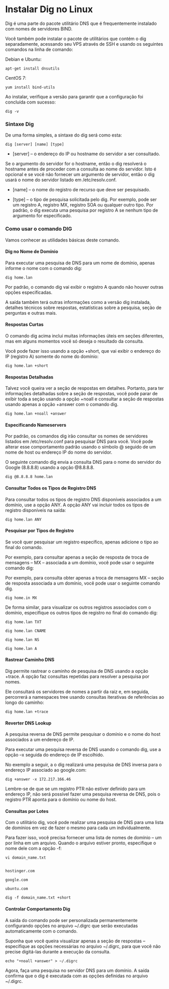 
<h1> Instalar Dig no Linux </h1>

Dig é uma parte do pacote utilitário DNS que é frequentemente instalado com nomes de servidores BIND.

Você também pode instalar o pacote de utilitários que contém o dig separadamente, acessando seu VPS através de SSH e usando os seguintes comandos na linha de comando:

Debian e Ubuntu:

    apt-get install dnsutils

CentOS 7:

    yum install bind-utils

Ao instalar, verifique a versão para garantir que a configuração foi concluída com sucesso:

    dig -v

<h3>Sintaxe Dig</h3>

De uma forma simples, a sintaxe do dig será como esta:

    dig [server] [name] [type]

* [server] – o endereço do IP ou hostname do servidor a ser consultado.

<p>Se o argumento do servidor for o hostname, então o dig resolverá o hostname antes de proceder com a consulta ao nome do servidor.
Isto é opcional e se você não fornecer um argumento de servidor, então o dig usará o nome do servidor listado em /etc/resolv.conf.</p>

* [name] – o nome do registro de recurso que deve ser pesquisado.

* [type] – o tipo de pesquisa solicitada pelo dig. Por exemplo, pode ser um registro A, registro MX, registro SOA ou qualquer outro tipo. Por padrão, o dig executa uma pesquisa por registro A se nenhum tipo de argumento for especificado.

<h3> Como usar o comando DIG </h3>

Vamos conhecer as utilidades básicas deste comando.

<h4> Dig no Nome de Domínio</h4>

Para executar uma pesquisa de DNS para um nome de domínio, apenas informe o nome com o comando dig:

    dig home.lan

Por padrão, o comando dig vai exibir o registro A quando não houver outras opções especificadas.

A saída também terá outras informações como a versão dig instalada, detalhes técnicos sobre respostas, estatísticas sobre a pesquisa, seção de perguntas e outras mais.

<h4> Respostas Curtas </h4>

O comando dig acima inclui muitas informações úteis em seções diferentes, mas em alguns momentos você só deseja o resultado da consulta.

Você pode fazer isso usando a opção +short, que vai exibir o endereço do IP (registro A) somente do nome do domínio:

    dig home.lan +short

<h4> Respostas Detalhadas</h4>

Talvez você queira ver a seção de respostas em detalhes. Portanto, para ter informações detalhadas sobre a seção de respostas, você pode parar de exibir toda a seção usando a opção +noall e consultar a seção de respostas usando apenas a opção +answer com o comando dig.

    dig home.lan +noall +answer

<h4> Especificando Nameservers </h4>

Por padrão, os comandos dig irão consultar os nomes de servidores listados em /etc/resolv.conf para pesquisar DNS para você. Você pode alterar esse comportamento padrão usando o símbolo @ seguido de um nome de host ou endereço IP do nome do servidor.

O seguinte comando dig envia a consulta DNS para o nome do servidor do Google (8.8.8.8) usando a opção @8.8.8.8.

    dig @8.8.8.8 home.lan

<h4> Consultar Todos os Tipos de Registro DNS </h4>

Para consultar todos os tipos de registro DNS disponíveis associados a um domínio, use a opção ANY. A opção ANY vai incluir todos os tipos de registro disponíveis na saída:

    dig home.lan ANY

<h4> Pesquisar por Tipos de Registro </h4>

Se você quer pesquisar um registro específico, apenas adicione o tipo ao final do comando.

Por exemplo, para consultar apenas a seção de resposta de troca de mensagens – MX – associada a um domínio, você pode usar o seguinte comando dig:

Por exemplo, para consulta obter apenas a troca de mensagens MX – seção de resposta associada a um domínio, você pode usar o seguinte comando dig.

    dig home.in MX

De forma similar, para visualizar os outros registros associados com o domínio, especifique os outros tipos de registro no final do comando dig:

    dig home.lan TXT

    dig home.lan CNAME
    
    dig home.lan NS
    
    dig home.lan A

<h4> Rastrear Caminho DNS </h4>

Dig permite rastrear o caminho de pesquisa de DNS usando a opção +trace. A opção faz consultas repetidas para resolver a pesquisa por nomes.

Ele consultará os servidores de nomes a partir da raiz e, em seguida, percorrerá a namespaces tree usando consultas iterativas de referências ao longo do caminho:

    dig home.lan +trace

<h4> Reverter DNS Lookup </h4>

A pesquisa reversa de DNS permite pesquisar o domínio e o nome do host associados a um endereço de IP.

Para executar uma pesquisa reversa de DNS usando o comando dig, use a opção –x seguida do endereço de IP escolhido.

No exemplo a seguir, a o dig realizará uma pesquisa de DNS inversa para o endereço IP associado ao google.com:

    dig +answer -x 172.217.166.46

Lembre-se de que se um registro PTR não estiver definido para um endereço IP, não será possível fazer uma pesquisa reversa de DNS, pois o registro PTR aponta para o domínio ou nome do host.

<h4> Consultas por Lotes </h4>

Com o utilitário dig, você pode realizar uma pesquisa de DNS para uma lista de domínios em vez de fazer o mesmo para cada um individualmente.

Para fazer isso, você precisa fornecer uma lista de nomes de domínio – um por linha em um arquivo. Quando o arquivo estiver pronto, especifique o nome dele com a opção -f:

    vi domain_name.txt

```

hostinger.com
    
google.com

ubuntu.com

```

    dig -f domain_name.txt +short

<h4> Controlar Comportamento Dig </h4>

A saída do comando pode ser personalizada permanentemente configurando opções no arquivo ~/.digrc que serão executadas automaticamente com o comando.

Suponha que você queira visualizar apenas a seção de respostas – especifique as opções necessárias no arquivo ~/.digrc, para que você não precise digitá-las durante a execução da consulta.

    echo "+noall +answer" > ~/.digrc

Agora, faça uma pesquisa no servidor DNS para um domínio. A saída confirma que o dig é executada com as opções definidas no arquivo ~/.digrc.
